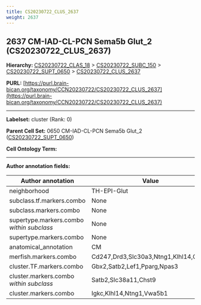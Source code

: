 ```yaml
---
title: CS20230722_CLUS_2637
weight: 2637
---
```

## 2637 CM-IAD-CL-PCN Sema5b Glut_2 (CS20230722_CLUS_2637)
<b>Hierarchy: </b>
[CS20230722_CLAS_18](../CS20230722_CLAS_18) >
[CS20230722_SUBC_150](../CS20230722_SUBC_150) >
[CS20230722_SUPT_0650](../CS20230722_SUPT_0650) >
[CS20230722_CLUS_2637](../CS20230722_CLUS_2637)

**PURL:** [https://purl.brain-bican.org/taxonomy/CCN20230722/CS20230722_CLUS_2637](https://purl.brain-bican.org/taxonomy/CCN20230722/CS20230722_CLUS_2637)

---


**Labelset:** cluster (Rank: 0)

**Parent Cell Set:** 0650 CM-IAD-CL-PCN Sema5b Glut_2 ([CS20230722_SUPT_0650](../CS20230722_SUPT_0650))



**Cell Ontology Term:** 

[MARKER GENES.]: #


---

[TRANSFERRED ANNOTATIONS.]: #


[AUTHOR ANNOTATION FIELDS.]: #


**Author annotation fields:**

| Author annotation | Value |
|-------------------|-------|
|neighborhood|TH-EPI-Glut|
|subclass.tf.markers.combo|None|
|subclass.markers.combo|None|
|supertype.markers.combo _within subclass_|None|
|supertype.markers.combo|None|
|anatomical_annotation|CM|
|merfish.markers.combo|Cd247,Drd3,Slc30a3,Ntng1,Klhl14,Chst9|
|cluster.TF.markers.combo|Gbx2,Satb2,Lef1,Pparg,Npas3|
|cluster.markers.combo _within subclass_|Satb2,Slc38a11,Chst9|
|cluster.markers.combo|Igkc,Klhl14,Ntng1,Vwa5b1|
